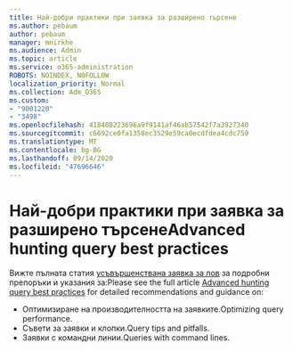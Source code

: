 ```yaml
---
title: Най-добри практики при заявка за разширено търсене
ms.author: pebaum
author: pebaum
manager: mnirkhe
ms.audience: Admin
ms.topic: article
ms.service: o365-administration
ROBOTS: NOINDEX, NOFOLLOW
localization_priority: Normal
ms.collection: Adm_O365
ms.custom:
- "9001220"
- "3498"
ms.openlocfilehash: 418408223696a9f9141af46ab57542f7a3927340
ms.sourcegitcommit: c6692ce0fa1358ec3529e59ca0ecdfdea4cdc759
ms.translationtype: MT
ms.contentlocale: bg-BG
ms.lasthandoff: 09/14/2020
ms.locfileid: "47696646"
---
```

# <a name="advanced-hunting-query-best-practices"></a><span data-ttu-id="5dc59-102">Най-добри практики при заявка за разширено търсене</span><span class="sxs-lookup"><span data-stu-id="5dc59-102">Advanced hunting query best practices</span></span>

<span data-ttu-id="5dc59-103">Вижте пълната статия [усъвършенствана заявка за лов](https://docs.microsoft.com/windows/security/threat-protection/microsoft-defender-atp/advanced-hunting-best-practices#optimize-query-performance) за подробни препоръки и указания за:</span><span class="sxs-lookup"><span data-stu-id="5dc59-103">Please see the full article [Advanced hunting query best practices](https://docs.microsoft.com/windows/security/threat-protection/microsoft-defender-atp/advanced-hunting-best-practices#optimize-query-performance) for detailed recommendations and guidance on:</span></span>
- <span data-ttu-id="5dc59-104">Оптимизиране на производителността на заявките.</span><span class="sxs-lookup"><span data-stu-id="5dc59-104">Optimizing query performance.</span></span>
- <span data-ttu-id="5dc59-105">Съвети за заявки и клопки.</span><span class="sxs-lookup"><span data-stu-id="5dc59-105">Query tips and pitfalls.</span></span>
- <span data-ttu-id="5dc59-106">Заявки с командни линии.</span><span class="sxs-lookup"><span data-stu-id="5dc59-106">Queries with command lines.</span></span>


